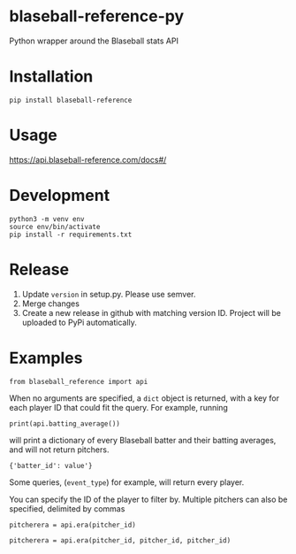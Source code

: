 # blaseball-reference-py
Python wrapper around the Blaseball stats API

# Installation
```
pip install blaseball-reference
```

# Usage
https://api.blaseball-reference.com/docs#/

# Development
```
python3 -m venv env
source env/bin/activate
pip install -r requirements.txt
```

# Release
1. Update `version` in setup.py. Please use semver.
2. Merge changes
3. Create a new release in github with matching version ID. Project will be uploaded to PyPi automatically.

# Examples
```
from blaseball_reference import api
```
When no arguments are specified, a ```dict``` object is returned, with a key for each player ID that could fit the query. For example, running
```
print(api.batting_average())
```
will print a dictionary of every Blaseball batter and their batting averages, and will not return pitchers.
```
{'batter_id': value'}
```

Some queries, (```event_type```) for example, will return every player.

You can specify the ID of the player to filter by. Multiple pitchers can also be specified, delimited by commas
```
pitcherera = api.era(pitcher_id)
```
```
pitcherera = api.era(pitcher_id, pitcher_id, pitcher_id)
```

